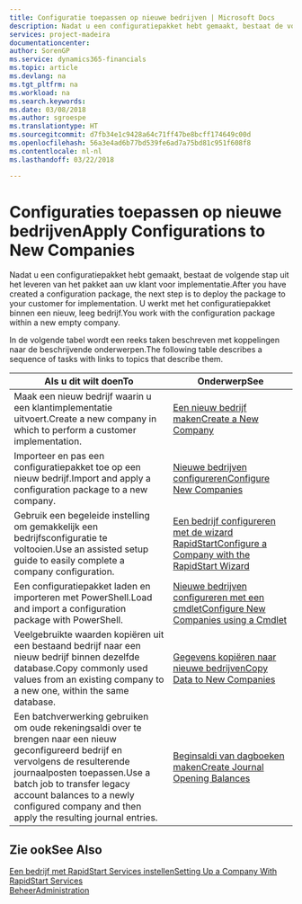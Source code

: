 ```yaml
---
title: Configuratie toepassen op nieuwe bedrijven | Microsoft Docs
description: Nadat u een configuratiepakket hebt gemaakt, bestaat de volgende stap uit het leveren van het pakket aan uw klant voor implementatie. U gebruikt de configuratie met een nieuw, leeg bedrijf.
services: project-madeira
documentationcenter: 
author: SorenGP
ms.service: dynamics365-financials
ms.topic: article
ms.devlang: na
ms.tgt_pltfrm: na
ms.workload: na
ms.search.keywords: 
ms.date: 03/08/2018
ms.author: sgroespe
ms.translationtype: HT
ms.sourcegitcommit: d7fb34e1c9428a64c71ff47be8bcff174649c00d
ms.openlocfilehash: 56a3e4ad6b77bd539fe6ad7a75bd81c951f608f8
ms.contentlocale: nl-nl
ms.lasthandoff: 03/22/2018

---
```

# <a name="apply-configurations-to-new-companies"></a><span data-ttu-id="56131-104">Configuraties toepassen op nieuwe bedrijven</span><span class="sxs-lookup"><span data-stu-id="56131-104">Apply Configurations to New Companies</span></span>
<span data-ttu-id="56131-105">Nadat u een configuratiepakket hebt gemaakt, bestaat de volgende stap uit het leveren van het pakket aan uw klant voor implementatie.</span><span class="sxs-lookup"><span data-stu-id="56131-105">After you have created a configuration package, the next step is to deploy the package to your customer for implementation.</span></span> <span data-ttu-id="56131-106">U werkt met het configuratiepakket binnen een nieuw, leeg bedrijf.</span><span class="sxs-lookup"><span data-stu-id="56131-106">You work with the configuration package within a new empty company.</span></span>  

 <span data-ttu-id="56131-107">In de volgende tabel wordt een reeks taken beschreven met koppelingen naar de beschrijvende onderwerpen.</span><span class="sxs-lookup"><span data-stu-id="56131-107">The following table describes a sequence of tasks with links to topics that describe them.</span></span>

|<span data-ttu-id="56131-108">**Als u dit wilt doen**</span><span class="sxs-lookup"><span data-stu-id="56131-108">**To**</span></span>|<span data-ttu-id="56131-109">**Onderwerp**</span><span class="sxs-lookup"><span data-stu-id="56131-109">**See**</span></span>|  
|------------|-------------|  
|<span data-ttu-id="56131-110">Maak een nieuw bedrijf waarin u een klantimplementatie uitvoert.</span><span class="sxs-lookup"><span data-stu-id="56131-110">Create a new company in which to perform a customer implementation.</span></span>|[<span data-ttu-id="56131-111">Een nieuw bedrijf maken</span><span class="sxs-lookup"><span data-stu-id="56131-111">Create a New Company</span></span>](admin-how-to-create-a-new-company.md)|  
|<span data-ttu-id="56131-112">Importeer en pas een configuratiepakket toe op een nieuw bedrijf.</span><span class="sxs-lookup"><span data-stu-id="56131-112">Import and apply a configuration package to a new company.</span></span>|[<span data-ttu-id="56131-113">Nieuwe bedrijven configureren</span><span class="sxs-lookup"><span data-stu-id="56131-113">Configure New Companies</span></span>](admin-how-to-configure-new-companies.md)|  
|<span data-ttu-id="56131-114">Gebruik een begeleide instelling om gemakkelijk een bedrijfsconfiguratie te voltooien.</span><span class="sxs-lookup"><span data-stu-id="56131-114">Use an assisted setup guide to easily complete a company configuration.</span></span>|[<span data-ttu-id="56131-115">Een bedrijf configureren met de wizard RapidStart</span><span class="sxs-lookup"><span data-stu-id="56131-115">Configure a Company with the RapidStart Wizard</span></span>](admin-how-to-configure-a-company-with-the-rapidstart-wizard.md)|
|<span data-ttu-id="56131-116">Een configuratiepakket laden en importeren met PowerShell.</span><span class="sxs-lookup"><span data-stu-id="56131-116">Load and import a configuration package with PowerShell.</span></span>|[<span data-ttu-id="56131-117">Nieuwe bedrijven configureren met een cmdlet</span><span class="sxs-lookup"><span data-stu-id="56131-117">Configure New Companies using a Cmdlet</span></span>](admin-how-to-configure-new-companies-using-a-cmdlet.md)|
|<span data-ttu-id="56131-118">Veelgebruikte waarden kopiëren uit een bestaand bedrijf naar een nieuw bedrijf binnen dezelfde database.</span><span class="sxs-lookup"><span data-stu-id="56131-118">Copy commonly used values from an existing company to a new one, within the same database.</span></span>|[<span data-ttu-id="56131-119">Gegevens kopiëren naar nieuwe bedrijven</span><span class="sxs-lookup"><span data-stu-id="56131-119">Copy Data to New Companies</span></span>](admin-how-to-copy-data-to-new-companies.md)|  
|<span data-ttu-id="56131-120">Een batchverwerking gebruiken om oude rekeningsaldi over te brengen naar een nieuw geconfigureerd bedrijf en vervolgens de resulterende journaalposten toepassen.</span><span class="sxs-lookup"><span data-stu-id="56131-120">Use a batch job to transfer legacy account balances to a newly configured company and then apply the resulting journal entries.</span></span>|[<span data-ttu-id="56131-121">Beginsaldi van dagboeken maken</span><span class="sxs-lookup"><span data-stu-id="56131-121">Create Journal Opening Balances</span></span>](admin-how-to-create-journal-opening-balances.md)|  

## <a name="see-also"></a><span data-ttu-id="56131-122">Zie ook</span><span class="sxs-lookup"><span data-stu-id="56131-122">See Also</span></span>  
[<span data-ttu-id="56131-123">Een bedrijf met RapidStart Services instellen</span><span class="sxs-lookup"><span data-stu-id="56131-123">Setting Up a Company With RapidStart Services</span></span>](admin-set-up-a-company-with-rapidstart.md)  
[<span data-ttu-id="56131-124">Beheer</span><span class="sxs-lookup"><span data-stu-id="56131-124">Administration</span></span>](admin-setup-and-administration.md)

